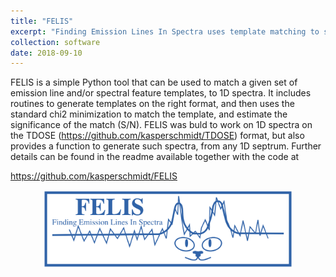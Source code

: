 ```yaml
---
title: "FELIS"
excerpt: "Finding Emission Lines In Spectra uses template matching to search for features in 1D spectra"
collection: software
date: 2018-09-10
---
```

FELIS is a simple Python tool that can be used to match a given set of emission line and/or spectral feature templates, to 1D spectra. It includes routines to generate templates on the right format, and then uses the standard chi2 minimization to match the template, and estimate the significance of the match (S/N). FELIS was buld to work on 1D spectra on the TDOSE (<https://github.com/kasperschmidt/TDOSE>) format, but also provides a function to generate such spectra, from any 1D septrum. Further details can be found in the readme available together with the code at 

<https://github.com/kasperschmidt/FELIS>

<center>
<img src='/images/FELISlogo.png' width='400'>
</center>
